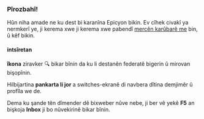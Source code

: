 ### Pîrozbahî!
Hûn niha amade ne ku dest bi karanîna Epicyon bikin. Ev cîhek civakî ya nermkerî ye, ji kerema xwe ji kerema xwe pabendî [mercên karûbarê me](/terms) bin, û kêf bikin.

#### intsîretan
**îkona** ziravker 🔍 bikar bînin da ku li destanên federatê bigerin û mirovan bişopînin.

Hilbijartina **pankarta li jor** a switches-ekranê di navbera dîtina demjimêr û profîla we de.

Dema ku şande tên dîmender dê bixweber nûve nebe, ji ber vê yekê **F5** an bişkoja **Inbox** ji bo nûvekirinê bikar bînin.
